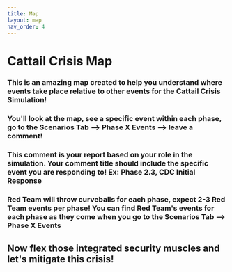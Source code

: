```yaml
---
title: Map
layout: map
nav_order: 4
---
```


# Cattail Crisis Map

### This is an amazing map created to help you understand where events take place relative to other events for the **Cattail Crisis Simulation**!
### 

### You'll look at the map, see a specific event within each phase, go to the Scenarios Tab --> Phase X Events --> leave a comment! 
### 

### This comment is your report based on your role in the simulation. Your comment title should include the **specific event** you are responding to! Ex: Phase 2.3, CDC Initial Response 
### 

### Red Team will throw curveballs for each phase, expect 2-3 Red Team events per phase! You can find Red Team's events for each phase as they come when you go to the Scenarios Tab --> Phase X Events
### 

## Now flex those integrated security muscles and **let's mitigate this crisis**! 
### 
